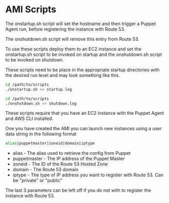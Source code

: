 AMI Scripts
===========

The onstartup.sh script will set the hostname and then trigger a Puppet Agent run, before registering the instance with Route 53.

The onshutdown.sh script will remove this entry from Route 53.

To use these scripts deploy them to an EC2 instance and set the onstartup.sh script to be invoked on startup and the onshutdown.sh script to be invoked on shutdown.

These scripts need to be place in the appropriate startup directories with the desired run level and may look something like this.

```sh
cd /path/to/scripts
./onstartup.sh >> startup.log
```

```sh
cd /path/to/scripts
./onshutdown.sh >> shutdown.log
```

These scripts require that you have an EC2 instance with the Puppet Agent and AWS CLI installed.

One you have created the AMI you can launch new instances using a user data string in the following format

```sh
alias|puppetmaster|zoneid|domain|iptype
```

* alias - The alias used to retrieve the config from Puppet
* puppetmaster - The IP address of the Puppet Master
* zoneid - The ID of the Route 53 Hosted Zone
* domain - The Route 53 domain
* iptype - The type of IP address you want to register with Route 53. Can be "private" or "public"

The last 3 parameters can be left off if you do not with to register the instance with Route 53.